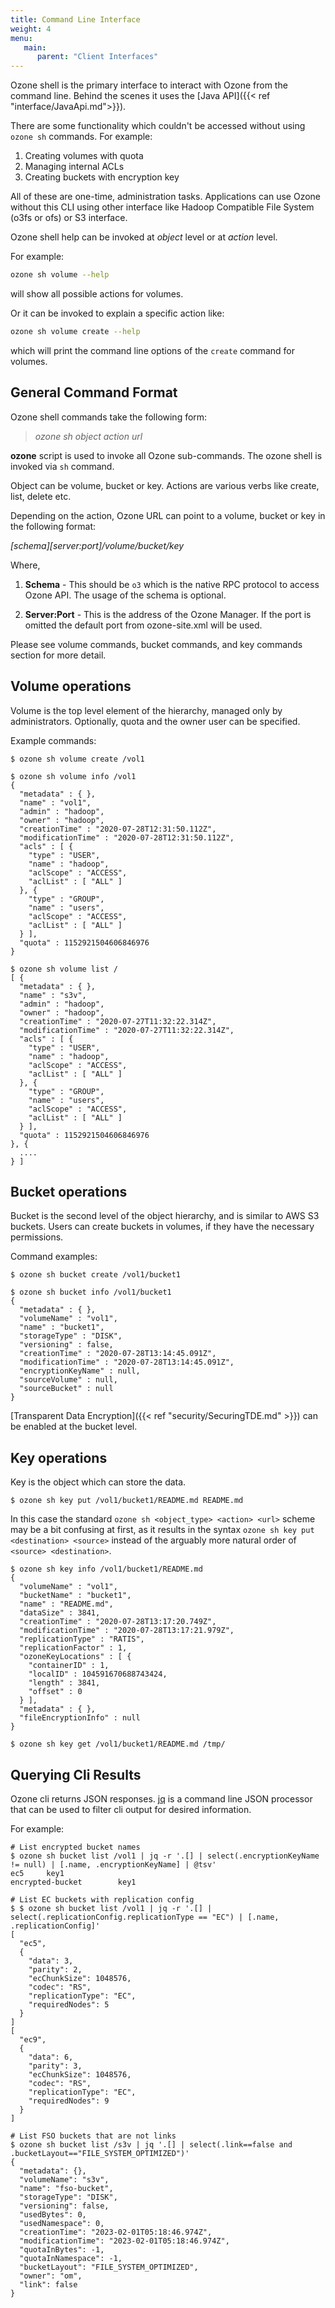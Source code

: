 ```yaml
---
title: Command Line Interface
weight: 4
menu:
   main:
      parent: "Client Interfaces"
---
```

<!---
  Licensed to the Apache Software Foundation (ASF) under one or more
  contributor license agreements.  See the NOTICE file distributed with
  this work for additional information regarding copyright ownership.
  The ASF licenses this file to You under the Apache License, Version 2.0
  (the "License"); you may not use this file except in compliance with
  the License.  You may obtain a copy of the License at

      http://www.apache.org/licenses/LICENSE-2.0

  Unless required by applicable law or agreed to in writing, software
  distributed under the License is distributed on an "AS IS" BASIS,
  WITHOUT WARRANTIES OR CONDITIONS OF ANY KIND, either express or implied.
  See the License for the specific language governing permissions and
  limitations under the License.
-->


Ozone shell is the primary interface to interact with Ozone from the command line. Behind the scenes it uses the [Java API]({{< ref "interface/JavaApi.md">}}).
 
 There are some functionality which couldn't be accessed without using `ozone sh` commands. For example:
 
  1. Creating volumes with quota
  2. Managing internal ACLs
  3. Creating buckets with encryption key
  
All of these are one-time, administration tasks. Applications can use Ozone without this CLI using other interface like Hadoop Compatible File System (o3fs or ofs) or S3 interface.


Ozone shell help can be invoked at _object_ level or at _action_ level.

For example:

```bash
ozone sh volume --help
```

will show all possible actions for volumes.

Or it can be invoked to explain a specific action like:

```bash
ozone sh volume create --help
```

which will print the command line options of the `create` command for volumes.

## General Command Format

Ozone shell commands take the following form:

> _ozone sh object action url_

**ozone** script is used to invoke all Ozone sub-commands. The ozone shell is
invoked via ```sh``` command.

Object can be volume, bucket or key. Actions are various verbs like
create, list, delete etc.

Depending on the action, Ozone URL can point to a volume, bucket or key in the following format:

_\[schema\]\[server:port\]/volume/bucket/key_


Where,

1. **Schema** - This should be `o3` which is the native RPC protocol to access
  Ozone API. The usage of the schema is optional.

2. **Server:Port** - This is the address of the Ozone Manager. If the port is
omitted the default port from ozone-site.xml will be used.

Please see volume commands, bucket commands, and key commands section for more
detail.

## Volume operations

Volume is the top level element of the hierarchy, managed only by administrators. Optionally, quota and the owner user can be specified.

Example commands:

```shell
$ ozone sh volume create /vol1
```

```shell
$ ozone sh volume info /vol1
{
  "metadata" : { },
  "name" : "vol1",
  "admin" : "hadoop",
  "owner" : "hadoop",
  "creationTime" : "2020-07-28T12:31:50.112Z",
  "modificationTime" : "2020-07-28T12:31:50.112Z",
  "acls" : [ {
    "type" : "USER",
    "name" : "hadoop",
    "aclScope" : "ACCESS",
    "aclList" : [ "ALL" ]
  }, {
    "type" : "GROUP",
    "name" : "users",
    "aclScope" : "ACCESS",
    "aclList" : [ "ALL" ]
  } ],
  "quota" : 1152921504606846976
}
```

```shell
$ ozone sh volume list /
[ {
  "metadata" : { },
  "name" : "s3v",
  "admin" : "hadoop",
  "owner" : "hadoop",
  "creationTime" : "2020-07-27T11:32:22.314Z",
  "modificationTime" : "2020-07-27T11:32:22.314Z",
  "acls" : [ {
    "type" : "USER",
    "name" : "hadoop",
    "aclScope" : "ACCESS",
    "aclList" : [ "ALL" ]
  }, {
    "type" : "GROUP",
    "name" : "users",
    "aclScope" : "ACCESS",
    "aclList" : [ "ALL" ]
  } ],
  "quota" : 1152921504606846976
}, {
  ....
} ]
```
## Bucket operations

Bucket is the second level of the object hierarchy, and is similar to AWS S3 buckets. Users can create buckets in volumes, if they have the necessary permissions.

Command examples:

```shell
$ ozone sh bucket create /vol1/bucket1
```

```shell
$ ozone sh bucket info /vol1/bucket1
{
  "metadata" : { },
  "volumeName" : "vol1",
  "name" : "bucket1",
  "storageType" : "DISK",
  "versioning" : false,
  "creationTime" : "2020-07-28T13:14:45.091Z",
  "modificationTime" : "2020-07-28T13:14:45.091Z",
  "encryptionKeyName" : null,
  "sourceVolume" : null,
  "sourceBucket" : null
}
```

[Transparent Data Encryption]({{< ref "security/SecuringTDE.md" >}}) can be enabled at the bucket level.

## Key operations

Key is the object which can store the data.

```shell
$ ozone sh key put /vol1/bucket1/README.md README.md
```

<div class="alert alert-warning" role="alert">

In this case the standard `ozone sh <object_type> <action> <url>` scheme may be a bit confusing at first, as it results in the syntax `ozone sh key put <destination> <source>` instead of the arguably more natural order of `<source> <destination>`.
</div>



```shell
$ ozone sh key info /vol1/bucket1/README.md
{
  "volumeName" : "vol1",
  "bucketName" : "bucket1",
  "name" : "README.md",
  "dataSize" : 3841,
  "creationTime" : "2020-07-28T13:17:20.749Z",
  "modificationTime" : "2020-07-28T13:17:21.979Z",
  "replicationType" : "RATIS",
  "replicationFactor" : 1,
  "ozoneKeyLocations" : [ {
    "containerID" : 1,
    "localID" : 104591670688743424,
    "length" : 3841,
    "offset" : 0
  } ],
  "metadata" : { },
  "fileEncryptionInfo" : null
}
```

```shell
$ ozone sh key get /vol1/bucket1/README.md /tmp/
```

## Querying Cli Results

Ozone cli returns JSON responses. [jq](https://stedolan.github.io/jq/manual/) is a command line JSON processor that can be used to filter cli output for desired information.

For example: 
```shell
# List encrypted bucket names
$ ozone sh bucket list /vol1 | jq -r '.[] | select(.encryptionKeyName != null) | [.name, .encryptionKeyName] | @tsv'
ec5     key1
encrypted-bucket        key1

# List EC buckets with replication config
$ $ ozone sh bucket list /vol1 | jq -r '.[] | select(.replicationConfig.replicationType == "EC") | [.name, .replicationConfig]'
[
  "ec5",
  {
    "data": 3,
    "parity": 2,
    "ecChunkSize": 1048576,
    "codec": "RS",
    "replicationType": "EC",
    "requiredNodes": 5
  }
]
[
  "ec9",
  {
    "data": 6,
    "parity": 3,
    "ecChunkSize": 1048576,
    "codec": "RS",
    "replicationType": "EC",
    "requiredNodes": 9
  }
]

# List FSO buckets that are not links
$ ozone sh bucket list /s3v | jq '.[] | select(.link==false and .bucketLayout=="FILE_SYSTEM_OPTIMIZED")'
{
  "metadata": {},
  "volumeName": "s3v",
  "name": "fso-bucket",
  "storageType": "DISK",
  "versioning": false,
  "usedBytes": 0,
  "usedNamespace": 0,
  "creationTime": "2023-02-01T05:18:46.974Z",
  "modificationTime": "2023-02-01T05:18:46.974Z",
  "quotaInBytes": -1,
  "quotaInNamespace": -1,
  "bucketLayout": "FILE_SYSTEM_OPTIMIZED",
  "owner": "om",
  "link": false
}
```
